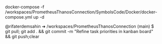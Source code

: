  docker-compose -f /workspaces/PrometheusThanosConnection/SymbolsCode/Docker/docker-compose.yml up -d

  @rifaterdemsahin ➜ /workspaces/PrometheusThanosConnection (main) $ git pull; git add . && git commit -m "Refine task priorities in kanban board" && git push;clear

